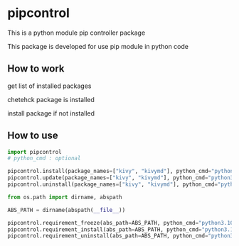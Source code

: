 # pipcontrol

This is a python module pip controller package

This package is developed for use pip module in python code

## How to work

get list of installed packages

chetehck package is installed

install package if not installed

## How to use

```python
import pipcontrol
# python_cmd : optional

pipcontrol.install(package_names=["kivy", "kivymd"], python_cmd="python3.10")
pipcontrol.update(package_names=["kivy", "kivymd"], python_cmd="python3.10")
pipcontrol.uninstall(package_names=["kivy", "kivymd"], python_cmd="python3.10")

from os.path import dirname, abspath

ABS_PATH = dirname(abspath(__file__))

pipcontrol.requirement_freeze(abs_path=ABS_PATH, python_cmd="python3.10")
pipcontrol.requirement_install(abs_path=ABS_PATH, python_cmd="python3.10")
pipcontrol.requirement_uninstall(abs_path=ABS_PATH, python_cmd="python3.10")

```

